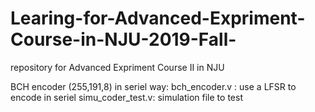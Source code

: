 # Learing-for-Advanced-Expriment-Course-in-NJU-2019-Fall-
repository for Advanced Expriment Course Ⅱ in NJU

BCH encoder (255,191,8) in seriel way:
  bch_encoder.v : use a LFSR to encode in seriel
  simu_coder_test.v: simulation file to test
  

